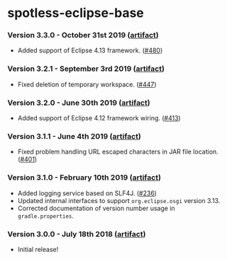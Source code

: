 # spotless-eclipse-base

### Version 3.3.0 - October 31st 2019 ([artifact]([jcenter](https://bintray.com/diffplug/opensource/spotless-eclipse-base)))

* Added support of Eclipse 4.13 framework. ([#480](https://github.com/diffplug/spotless/issues/480))

### Version 3.2.1 - September 3rd 2019 ([artifact]([jcenter](https://bintray.com/diffplug/opensource/spotless-eclipse-base)))

* Fixed deletion of temporary workspace. ([#447](https://github.com/diffplug/spotless/issues/447))

### Version 3.2.0 - June 30th 2019 ([artifact]([jcenter](https://bintray.com/diffplug/opensource/spotless-eclipse-base)))

* Added support of Eclipse 4.12 framework wiring. ([#413](https://github.com/diffplug/spotless/issues/413))

### Version 3.1.1 - June 4th 2019 ([artifact]([jcenter](https://bintray.com/diffplug/opensource/spotless-eclipse-base)))

* Fixed problem handling URL escaped characters in JAR file location. ([#401](https://github.com/diffplug/spotless/issues/401))

### Version 3.1.0 - February 10th 2019 ([artifact]([jcenter](https://bintray.com/diffplug/opensource/spotless-eclipse-base)))

* Added logging service based on SLF4J. ([#236](https://github.com/diffplug/spotless/issues/236))
* Updated internal interfaces to support `org.eclipse.osgi` version 3.13.
* Corrected documentation of version number usage in `gradle.properties`.

### Version 3.0.0 - July 18th 2018 ([artifact]([jcenter](https://bintray.com/diffplug/opensource/spotless-eclipse-base)))

* Initial release!
